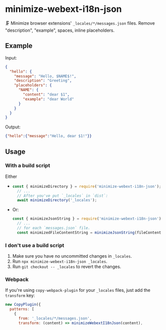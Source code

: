 # minimize-webext-i18n-json

🗜 Minimize browser extensions' `_locales/*/messages.json` files. Remove "description", "example", spaces, inline placeholders.

## Example

Input:

```json
{
  "hello": {
    "message": "Hello, $NAME$!",
    "description": "Greeting",
    "placeholders": {
      "NAME": {
        "content": "dear $1",
        "example": "dear World"
      }
    }
  }
}
```

Output:

```json
{"hello":{"message":"Hello, dear $1!"}}
```

## Usage

### With a build script

Either

* ```js
  const { minimizeDirectory } = require('minimize-webext-i18n-json');
    // ...
    // After you've put `_locales` in `dist`:
    await minimizeDirectory('_locales');
  ```

* Or:

  ```js
  const { minimizeJsonString } = require('minimize-webext-i18n-json');
    // ...
    // for each `messages.json` file.
    const minimizedFileContentString = minimizeJsonString(fileContentString);
  ```

### I don't use a build script

1. Make sure you have no uncommitted changes in `_locales`.
1. Run `npx minimize-webext-i18n-json _locales`.
1. Run `git checkout -- _locales` to revert the changes.
<!-- 3. Make an archive for distribution. -->

### Webpack

If you're using `copy-webpack-plugin` for your `_locales` files, just add the `transform` key:

```js
new CopyPlugin({
  patterns: [
    {
      from: '_locales/*/messages.json',
      transform: (content) => minimizeWebextI18nJson(content),
```

